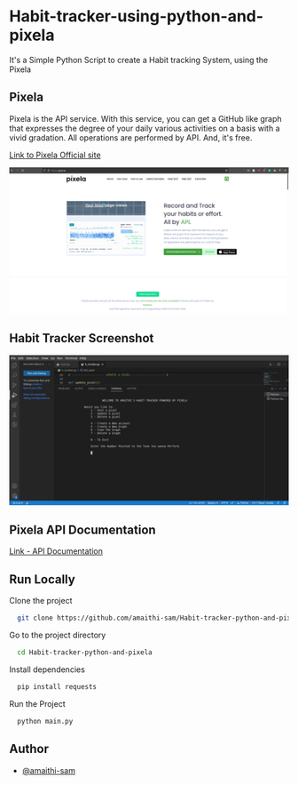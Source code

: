 # Habit-tracker-using-python-and-pixela

It's a Simple Python Script to create a Habit tracking System, using the Pixela


## Pixela 
Pixela is the API service. With this service, 
you can get a GitHub like graph that expresses 
the degree of your daily various activities on a 
basis with a vivid gradation. All operations are 
performed by API. And, it's free.

[Link to Pixela Official site ](https://pixe.la/)




![Pixela](https://github.com/amaithi-sam/Habit-tracker-python-and-pixela/blob/main/screenshot/Screenshot%20from%202023-01-16%2017-58-42.png?raw=true)

## Habit Tracker Screenshot

![Habit Tracker](https://github.com/amaithi-sam/Habit-tracker-python-and-pixela/blob/main/screenshot/Screenshot%20from%202023-01-19%2000-40-09.png?raw=true)


## Pixela API Documentation

[Link - API Documentation](https://docs.pixe.la/)


## Run Locally

Clone the project

```bash
  git clone https://github.com/amaithi-sam/Habit-tracker-python-and-pixela.git
```

Go to the project directory

```bash
  cd Habit-tracker-python-and-pixela
```

Install dependencies

```bash
  pip install requests
```

Run the Project

```bash
  python main.py
```


## Author

- [@amaithi-sam](https://www.github.com/amaithi-sam)

